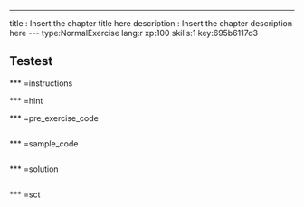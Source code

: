 ---
title       : Insert the chapter title here
description : Insert the chapter description here
--- type:NormalExercise lang:r xp:100 skills:1 key:695b6117d3
## Testest


*** =instructions

*** =hint

*** =pre_exercise_code
```{r}

```

*** =sample_code
```{r}

```

*** =solution
```{r}

```

*** =sct
```{r}

```
